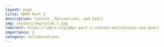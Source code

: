 ```yaml
---
layout: page
title: GDPR Part 1
description: Context, Motivations, and Goals
img: /assets/img/colab_1.jpg
redirect: https://idpro.org/gdpr-part-1-context-motivations-and-goals
importance: 2
category: collaborations
---
```

